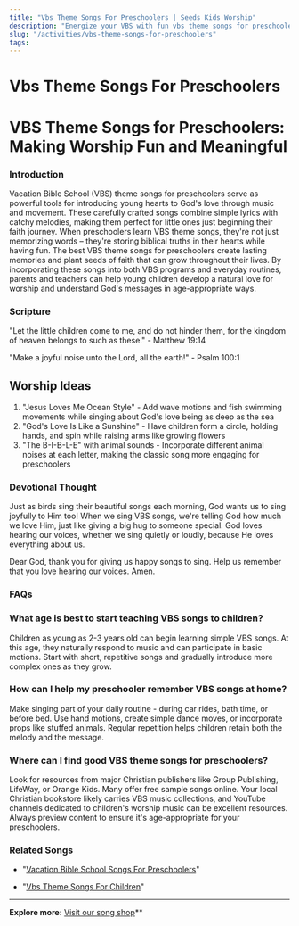 ```yaml
---
title: "Vbs Theme Songs For Preschoolers | Seeds Kids Worship"
description: "Energize your VBS with fun vbs theme songs for preschoolers. Engaging worship music and activities for summer children's ministry."
slug: "/activities/vbs-theme-songs-for-preschoolers"
tags:
---
```


# Vbs Theme Songs For Preschoolers

# VBS Theme Songs for Preschoolers: Making Worship Fun and Meaningful

### Introduction
Vacation Bible School (VBS) theme songs for preschoolers serve as powerful tools for introducing young hearts to God's love through music and movement. These carefully crafted songs combine simple lyrics with catchy melodies, making them perfect for little ones just beginning their faith journey. When preschoolers learn VBS theme songs, they're not just memorizing words – they're storing biblical truths in their hearts while having fun. The best VBS theme songs for preschoolers create lasting memories and plant seeds of faith that can grow throughout their lives. By incorporating these songs into both VBS programs and everyday routines, parents and teachers can help young children develop a natural love for worship and understand God's messages in age-appropriate ways.

### Scripture
"Let the little children come to me, and do not hinder them, for the kingdom of heaven belongs to such as these." - Matthew 19:14

"Make a joyful noise unto the Lord, all the earth!" - Psalm 100:1

## Worship Ideas
1. "Jesus Loves Me Ocean Style" - Add wave motions and fish swimming movements while singing about God's love being as deep as the sea
2. "God's Love Is Like a Sunshine" - Have children form a circle, holding hands, and spin while raising arms like growing flowers
3. "The B-I-B-L-E" with animal sounds - Incorporate different animal noises at each letter, making the classic song more engaging for preschoolers

### Devotional Thought
Just as birds sing their beautiful songs each morning, God wants us to sing joyfully to Him too! When we sing VBS songs, we're telling God how much we love Him, just like giving a big hug to someone special. God loves hearing our voices, whether we sing quietly or loudly, because He loves everything about us.

Dear God, thank you for giving us happy songs to sing. Help us remember that you love hearing our voices. Amen.

### FAQs

### What age is best to start teaching VBS songs to children?
Children as young as 2-3 years old can begin learning simple VBS songs. At this age, they naturally respond to music and can participate in basic motions. Start with short, repetitive songs and gradually introduce more complex ones as they grow.

### How can I help my preschooler remember VBS songs at home?
Make singing part of your daily routine - during car rides, bath time, or before bed. Use hand motions, create simple dance moves, or incorporate props like stuffed animals. Regular repetition helps children retain both the melody and the message.

### Where can I find good VBS theme songs for preschoolers?
Look for resources from major Christian publishers like Group Publishing, LifeWay, or Orange Kids. Many offer free sample songs online. Your local Christian bookstore likely carries VBS music collections, and YouTube channels dedicated to children's worship music can be excellent resources. Always preview content to ensure it's age-appropriate for your preschoolers.

### Related Songs

- "[Vacation Bible School Songs For Preschoolers](/activities/vacation-bible-school-songs-for-preschoolers/)"

- "[Vbs Theme Songs For Children](/activities/vbs-theme-songs-for-children/)"

---

**Explore more:** [Visit our song shop](https://seedskidsworship.com/shop)**

<!-- Schema Markup -->
<script type="application/ld+json">
{
  "@context": "https://schema.org",
  "@type": "MusicRecording",
  "name": "Vbs Theme Songs For Preschoolers",
  "byArtist": {
    "@type": "MusicGroup",
    "name": "Seeds Kids Worship"
  },
  "isFamilyFriendly": true,
  "url": "https://seedskidsworship.com/activities/vbs-theme-songs-for-preschoolers/"
}
</script>